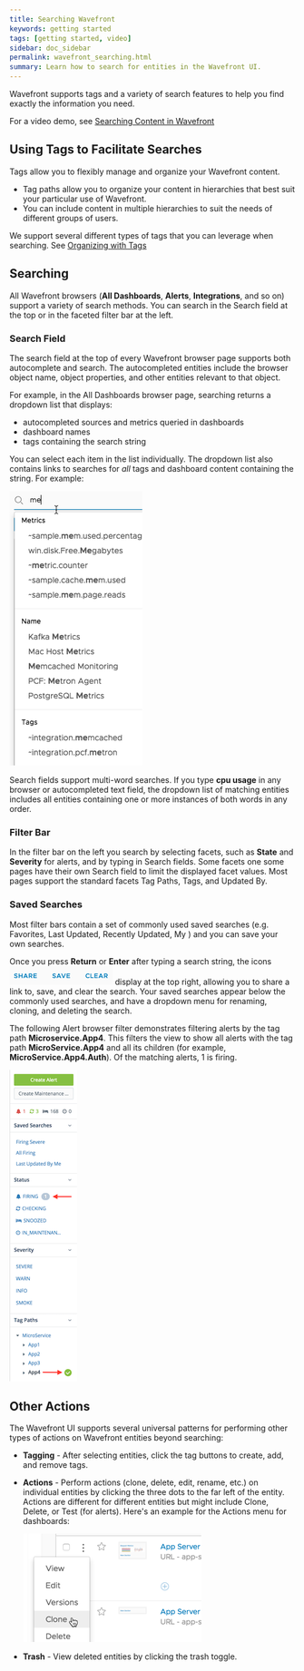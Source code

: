 ```yaml
---
title: Searching Wavefront
keywords: getting started
tags: [getting started, video]
sidebar: doc_sidebar
permalink: wavefront_searching.html
summary: Learn how to search for entities in the Wavefront UI.
---
```

Wavefront supports tags and a variety of search features to help you find exactly the information you need.

For a video demo, see [Searching Content in Wavefront](https://vmwarelearningzone.vmware.com/oltpublish/site/openlearn.do?dispatch=previewLesson&id=5468d6de-dc7a-11e7-a6ac-0cc47a352510&inner=true&player2=true)

## Using Tags to Facilitate Searches

Tags allow you to flexibly manage and organize your Wavefront content.
* Tag paths allow you to organize your content in hierarchies that best suit your particular use of Wavefront.
* You can include content in multiple hierarchies to suit the needs of different groups of users.

We support several different types of tags that you can leverage when searching. See [Organizing with Tags](tags_overview.html)

## Searching

All Wavefront browsers (**All Dashboards**, **Alerts**, **Integrations**, and so on) support a variety of search methods. You can search in the Search field at the top or in the faceted filter bar at the left.

### Search Field

The search field at the top of every Wavefront browser page supports both autocomplete and search. The autocompleted entities include the browser object name, object properties, and other entities relevant to that object.

For example, in the All Dashboards browser page, searching returns a dropdown list that displays:

* autocompleted sources and metrics queried in dashboards
* dashboard names
* tags containing the search string

You can select each item in the list individually. The dropdown list also contains links to searches for _all_ tags and dashboard content containing the string. For example:

![search auto](images/search_auto.png)

Search fields support multi-word searches. If you type **cpu usage** in any browser or autocompleted text field, the dropdown list of matching entities includes all entities containing one or more instances of both words in any order.

### Filter Bar

In the filter bar on the left you search by selecting facets, such as **State** and **Severity** for alerts, and by typing in Search fields. Some facets one some pages have their own Search field to limit the displayed facet values. Most pages support the standard facets Tag Paths, Tags, and Updated By.

### Saved Searches

Most filter bars contain a set of commonly used saved searches (e.g. Favorites, Last Updated, Recently Updated, My <XXX>) and you can save your own searches.

Once you press **Return** or **Enter** after typing a search string, the icons ![search icons](images/searchicons.png#inline) display at the top right, allowing you to share a link to, save, and clear the search. Your saved searches appear below the commonly used searches, and have a dropdown menu for renaming, cloning, and deleting the search.

The following Alert browser filter demonstrates filtering alerts by the tag path **Microservice.App4**. This filters the view to show all alerts with the tag path **MicroService.App4** and all its children (for example, **MicroService.App4.Auth**). Of the matching alerts, 1 is firing.

![Tag path](images/MicroService.App4_firing.png)


## Other Actions

The Wavefront UI supports several universal patterns for performing other types of actions on Wavefront entities beyond searching:

-   **Tagging** - After selecting entities, click the tag buttons to create, add, and remove tags.
-   **Actions** - Perform actions (clone, delete, edit, rename, etc.) on individual entities by clicking the three dots to the far left of the entity. Actions are different for different entities but might include Clone, Delete, or Test (for alerts). Here's an example for the Actions menu for dashboards:

    ![dashboard clone](/images/dashboard_clone.png)

-   **Trash** - View deleted entities by clicking the trash toggle.

